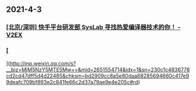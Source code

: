 
## 2021-4-3

### [[北京/深圳] 快手平台研发部 SysLab 寻找热爱编译器技术的你！ - V2EX](https://www.v2ex.com/t/756580)

### [
](http://mp.weixin.qq.com/s?__biz=MjM5NzY5MTE5Mw==&mid=2651554714&idx=1&sn=230c1c4836778cd2cd47dff5d4d22485&chksm=bd2909cc8a5e80daa68285694660c417e99deafc709bf893e2c841fe66c2d37a79ae9e4e205c#rd)